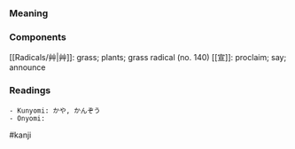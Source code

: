 ### Meaning



### Components

[[Radicals/艸|艸]]: grass; plants; grass radical (no. 140) [[宣]]: proclaim; say; announce

### Readings

```
- Kunyomi: かや, かんぞう
- Onyomi: 
```

#kanji